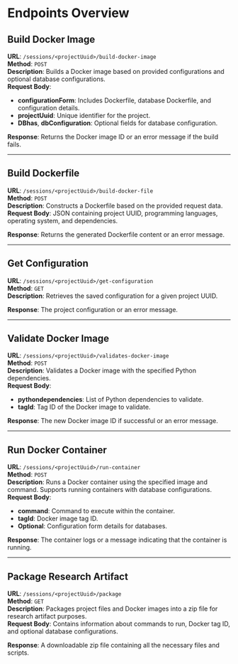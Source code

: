 # Endpoints Overview

## Build Docker Image
**URL**: `/sessions/<projectUuid>/build-docker-image`  
**Method**: `POST`  
**Description**: Builds a Docker image based on provided configurations and optional database configurations.  
**Request Body**:
- **configurationForm**: Includes Dockerfile, database Dockerfile, and configuration details.
- **projectUuid**: Unique identifier for the project.
- **DBhas**, **dbConfiguration**: Optional fields for database configuration.

**Response**: Returns the Docker image ID or an error message if the build fails.

---

## Build Dockerfile
**URL**: `/sessions/<projectUuid>/build-docker-file`  
**Method**: `POST`  
**Description**: Constructs a Dockerfile based on the provided request data.  
**Request Body**: JSON containing project UUID, programming languages, operating system, and dependencies.

**Response**: Returns the generated Dockerfile content or an error message.

---

## Get Configuration
**URL**: `/sessions/<projectUuid>/get-configuration`  
**Method**: `GET`  
**Description**: Retrieves the saved configuration for a given project UUID.

**Response**: The project configuration or an error message.

---

## Validate Docker Image
**URL**: `/sessions/<projectUuid>/validates-docker-image`  
**Method**: `POST`  
**Description**: Validates a Docker image with the specified Python dependencies.  
**Request Body**:
- **pythondependencies**: List of Python dependencies to validate.
- **tagId**: Tag ID of the Docker image to validate.

**Response**: The new Docker image ID if successful or an error message.

---

## Run Docker Container
**URL**: `/sessions/<projectUuid>/run-container`  
**Method**: `POST`  
**Description**: Runs a Docker container using the specified image and command. Supports running containers with database configurations.  
**Request Body**:
- **command**: Command to execute within the container.
- **tagId**: Docker image tag ID.
- **Optional**: Configuration form details for databases.

**Response**: The container logs or a message indicating that the container is running.

---

## Package Research Artifact
**URL**: `/sessions/<projectUuid>/package`  
**Method**: `GET`  
**Description**: Packages project files and Docker images into a zip file for research artifact purposes.  
**Request Body**: Contains information about commands to run, Docker tag ID, and optional database configurations.

**Response**: A downloadable zip file containing all the necessary files and scripts.
